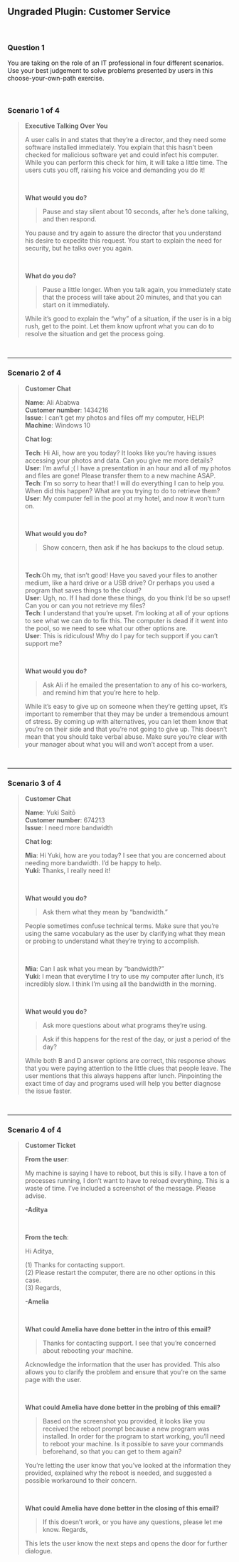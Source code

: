 ## Ungraded Plugin: Customer Service

<br>

### Question 1

You are taking on the role of an IT professional in four different scenarios. Use your best judgement to solve problems presented by users in this choose-your-own-path exercise.

<br>

### Scenario 1 of 4

> **Executive Talking Over You**
> 
> A user calls in and states that they’re a director, and they need some software installed immediately. You explain that this hasn’t been checked for malicious software yet and could infect his computer. While you can perform this check for him, it will take a little time. The users cuts you off, raising his voice and demanding you do it!
> 
> <br>
> 
> **What would you do?**
> 
> > Pause and stay silent about 10 seconds, after he’s done talking, and then respond.
> 
> You pause and try again to assure the director that you understand his desire to expedite this request. You start to explain the need for security, but he talks over you again.
> 
> <br>
> 
> **What do you do?**
> 
> > Pause a little longer. When you talk again, you immediately state that the process will take about 20 minutes, and that you can start on it immediately.
> 
> While it’s good to explain the “why” of a situation, if the user is in a big rush, get to the point. Let them know upfront what you can do to resolve the situation and get the process going.

<br><hr>

### Scenario 2 of 4

> **Customer Chat**
> 
> **Name**: Ali Ababwa\
> **Customer number**: 1434216\
> **Issue**: I can’t get my photos and files off my computer, HELP!\
> **Machine**: Windows 10
> 
> **Chat log**:
>
> **Tech**: Hi Ali, how are you today? It looks like you’re having issues accessing your photos and data. Can you give me more details?\
> **User**: I’m awful ;( I have a presentation in an hour and all of my photos and files are gone! Please transfer them to a new machine ASAP.\
> **Tech**: I’m so sorry to hear that! I will do everything I can to help you. When did this happen? What are you trying to do to retrieve them?\
> **User**: My computer fell in the pool at my hotel, and now it won’t turn on.
>
> <br>
>
> **What would you do?**
>
> > Show concern, then ask if he has backups to the cloud setup.
>
> <br> 
>
> **Tech**:Oh my, that isn’t good! Have you saved your files to another medium, like a hard drive or a USB drive? Or perhaps you used a program that saves things to the cloud?\
> **User**: Ugh, no. If I had done these things, do you think I’d be so upset! Can you or can you not retrieve my files?\
> **Tech**: I understand that you’re upset. I’m looking at all of your options to see what we can do to fix this. The computer is dead if it went into the pool, so we need to see what our other options are.\
> **User**: This is ridiculous! Why do I pay for tech support if you can’t support me?
>
> <br>
>
> **What would you do?**
>
> > Ask Ali if he emailed the presentation to any of his co-workers, and remind him that you’re here to help.
>
> While it’s easy to give up on someone when they’re getting upset, it’s important to remember that they may be under a tremendous amount of stress. By coming up with alternatives, you can let them know that you’re on their side and that you’re not going to give up. This doesn’t mean that you should take verbal abuse. Make sure you’re clear with your manager about what you will and won’t accept from a user.

<br><hr>

### Scenario 3 of 4

> **Customer Chat**
> 
> **Name**: Yuki Saitō\
> **Customer number**: 674213\
> **Issue**: I need more bandwidth
> 
> **Chat log**:
> 
> **Mia**: Hi Yuki, how are you today? I see that you are concerned about needing more bandwidth. I’d be happy to help.\
> **Yuki**: Thanks, I really need it!
> 
> <br>
> 
> **What would you do?**
> 
> > Ask them what they mean by “bandwidth.”
> 
> People sometimes confuse technical terms. Make sure that you’re using the same vocabulary as the user by clarifying what they mean or probing to understand what they’re trying to accomplish.
> 
> <br>
> 
> **Mia**: Can I ask what you mean by “bandwidth?”\
> **Yuki**: I mean that everytime I try to use my computer after lunch, it’s incredibly slow. I think I’m using all the bandwidth in the morning.
> 
> <br>
> 
> **What would you do?**
> 
> > Ask more questions about what programs they’re using.
> 
> > Ask if this happens for the rest of the day, or just a period of the day?
> 
> While both B and D answer options are correct, this response shows that you were paying attention to the little clues that people leave. The user mentions that this always happens after lunch. Pinpointing the exact time of day and programs used will help you better diagnose the issue faster.

<br><hr>

### Scenario 4 of 4

> **Customer Ticket**
> 
> **From the user**:
> 
> My machine is saying I have to reboot, but this is silly. I have a ton of processes running, I don’t want to have to reload everything. This is a waste of time. I’ve included a screenshot of the message. Please advise.
> 
> **-Aditya**
> 
> <br>
> 
> **From the tech**:
> 
> Hi Aditya,
> 
> (1) Thanks for contacting support.\
> (2) Please restart the computer, there are no other options in this case.\
> (3) Regards,
> 
> **-Amelia**
> 
> <br>
> 
> **What could Amelia have done better in the intro of this email?**
> 
> > Thanks for contacting support. I see that you’re concerned about rebooting your machine.
> 
> Acknowledge the information that the user has provided. This also allows you to clarify the problem and ensure that you’re on the same page with the user.
>
> <br>
>
> **What could Amelia have done better in the probing of this email?**
> 
> > Based on the screenshot you provided, it looks like you received the reboot prompt because a new program was installed. In order for the program to start working, you’ll need to reboot your machine. Is it possible to save your commands beforehand, so that you can get to them again?
> 
> You’re letting the user know that you’ve looked at the information they provided, explained why the reboot is needed, and suggested a possible workaround to their concern.
>
> <br>
>
> **What could Amelia have done better in the closing of this email?**
>
> > If this doesn’t work, or you have any questions, please let me know. Regards,
>
> This lets the user know the next steps and opens the door for further dialogue.